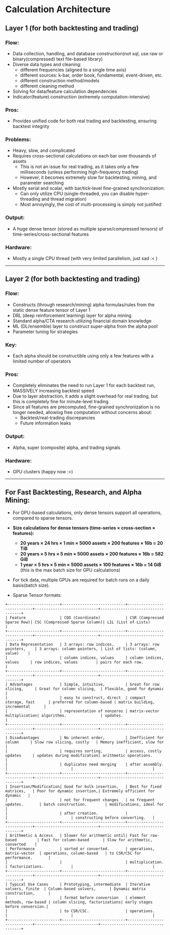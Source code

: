 # Calculation Architecture

## **Layer 1** (for both backtesting and trading)
### **Flow:**
- Data collection, handling, and database construction(not sql, use raw or binary(compressed) text file-based library)
- Diverse data types and cleaning:
  - different frequencies (aligned to a single time axis)
  - different sources: k-bar, order book, fundamental, event-driven, etc.
  - different construction method/models
  - different cleaning method
- Solving for data/feature calculation dependencies
- Indicator(feature) construction (extremely computation-intensive)

### **Pros:**
- Provides unified code for both real trading and backtesting, ensuring backtest integrity

### **Problems:**
- Heavy, slow, and complicated
- Requires cross-sectional calculations on each bar over thousands of assets
  - This is not an issue for real trading, as it takes only a few milliseconds (unless performing high-frequency trading)
  - However, it becomes extremely slow for backtesting, mining, and parameter searching
- Mostly serial and scalar, with bar/tick-level fine-grained synchronization:
  - Can only utilize CPU (single-threaded, you can disable hyper-threading and thread migration)
  - Most annoyingly, the cost of multi-processing is simply not justified

### **Output:**
- A huge dense tensor (stored as multiple sparse/compressed tensors) of time-series/cross-sectional features

### **Hardware:**
- Mostly a single CPU thread (with very limited parallelism, just sad :< )

---

## **Layer 2** (for both backtesting and trading)
### **Flow:**
- Constructs (through research/mining) alpha formulas/rules from the static dense feature tensor of Layer 1
- DRL (deep reinforcement learning) layer for alpha mining
- Standard alpha/CTA research utilizing financial domain knowledge
- ML (DL/ensemble) layer to construct super-alpha from the alpha pool
- Parameter tuning for strategies

### **Key:**
- Each alpha should be constructible using only a few features with a limited number of operators

### **Pros:**
- Completely eliminates the need to run Layer 1 for each backtest run, MASSIVELY increasing backtest speed
- Due to layer abstraction, it adds a slight overhead for real trading, but this is completely fine for minute-level trading
- Since all features are precomputed, fine-grained synchronization is no longer needed, allowing free computation without concerns about:
  - Backtest/real-trading discrepancies
  - Future information leaks

### **Output:**
- Alpha, super (composite) alpha, and trading signals

### **Hardware:**
- GPU clusters (happy now :>)

---

## **For Fast Backtesting, Research, and Alpha Mining:**
- For GPU-based calculations, only dense tensors support all operations, compared to sparse tensors.
- **Size calculations for dense tensors (time-series × cross-section × features):**
  - **20 years × 24 hrs × 1 min × 5000 assets × 200 features × 16b = 20 TiB**
  - **20 years × 5 hrs × 5 min × 5000 assets × 200 features × 16b = 582 GiB**
  - **1 year × 5 hrs × 5 min × 5000 assets × 100 features × 16b = 14 GiB** (this is the max batch size for GPU calculations)
- For tick data, multiple GPUs are required for batch runs on a daily basis(batch size).


- Sparse Tensor formats:
```
+-----------------------+----------------------------+----------------------------+----------------------------+-----------------------------------+
| Feature               | COO (Coordinate)           | CSR (Compressed Sparse Row)| CSC (Compressed Sparse Column)| LIL (List of Lists)            |
+-----------------------+----------------------------+----------------------------+----------------------------+-----------------------------------+
| Data Representation   | 3 arrays: row indices,     | 3 arrays: row pointers,    | 3 arrays: column pointers, | List of lists: (column, value)    |
|                       | column indices, values     | column indices, values     | row indices, values        | pairs for each row.               |
+-----------------------+----------------------------+----------------------------+----------------------------+-----------------------------------+
| Advantages            | Simple, intuitive,         | Great for row slicing,     | Great for column slicing,  | Flexible, good for dynamic        |
|                       | easy to construct, direct  | compact storage, fast      | preferred for column-based | matrix building, incremental      |
|                       | representation of nonzeros | matrix-vector multiplication| algorithms.               | updates.                          |
+-----------------------+----------------------------+----------------------------+----------------------------+-----------------------------------+
| Disadvantages         | No inherent order,         | Inefficient for column     | Slow row slicing, costly   | Memory inefficient, slow for      |
|                       | requires sorting,          | access, costly updates     | updates during modification| arithmetic operations.            |
|                       | duplicates need merging    | after assembly.            |                            |                                   |
+-----------------------+----------------------------+----------------------------+----------------------------+-----------------------------------+
| Insertion/Modification| Good for bulk insertion,   | Best for fixed matrices,   | Poor for dynamic insertion,| Extremely efficient for dynamic   |
|                       | not for frequent changes   | no frequent updates.       | batch construction.        | modifications, ideal for          |
|                       | after creation.            |                            |                            | constructing before converting.   |
+-----------------------+----------------------------+----------------------------+----------------------------+-----------------------------------+
| Arithmetic & Access   | Slower for arithmetic until| Fast for row-based         | Fast for column-based      | Slow for arithmetic, converted    |
| Performance           | sorted or converted.       | operations, matrix-vector  | operations, column-based   | to CSR/CSC for performance.       |
|                       |                            | multiplication.            | factorizations.            |                                   |
+-----------------------+----------------------------+----------------------------+----------------------------+-----------------------------------+
| Typical Use Cases     | Prototyping, intermediate  | Iterative solvers, finite  | Column-based solvers,      | Dynamic matrix construction,      |
|                       | format before conversion   | element methods, row-based | column slicing, factorizations| early stages before conversion.|
|                       | to CSR/CSC.                | operations.                |                            |                                   |
+-----------------------+----------------------------+----------------------------+----------------------------+-----------------------------------+
```